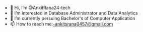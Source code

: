 - 👋 Hi, I’m @AnkitRana24-tech
- 👀 I’m interested in Database Administrator and Data Analytics
- 🌱 I’m currently persuing Bachelor's of Computer Application
- 📫 How to reach me:-ankitsrana0457@gmail.com

<!---
AnkitRana24-tech/AnkitRana24-tech is a ✨ special ✨ repository because its `README.md` (this file) appears on your GitHub profile.
You can click the Preview link to take a look at your changes.
--->
